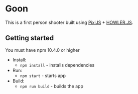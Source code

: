 # Goon

This is a first person shooter built using [PixiJS](http://www.pixijs.com/) + [HOWLER.JS](https://howlerjs.com/).

## Getting started

You must have npm 10.4.0 or higher

* Install:
    * `npm install` - installs dependencies
* Run:
    * `npm start` - starts app
* Build:
    * `npm run build` - builds the app
